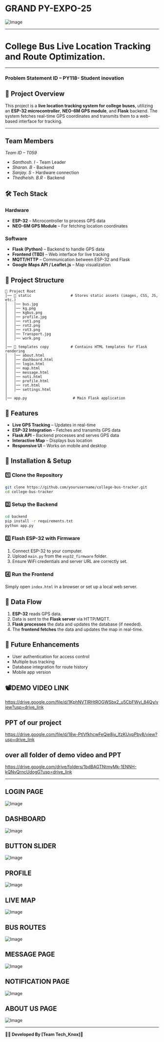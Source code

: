 # GRAND PY-EXPO-25

![Image](https://github.com/user-attachments/assets/cd73c087-f63c-44f3-8df6-d51b312e369d)

___

# College Bus Live Location Tracking and Route Optimization.
___

### Problem Statement ID – PY118- Student inovation

## 📌 Project Overview
This project is a **live location tracking system for college buses**, utilizing an **ESP-32 microcontroller**, **NEO-6M GPS module**, and **Flask** backend. The system fetches real-time GPS coordinates and transmits them to a web-based interface for tracking.
___

## Team Members

*Team ID – T059*

- *Santhosh. I* - Team Leader
- *Sharan. B* - Backend
- *Sanjay. S* - Hardware connection
- *Thedheish. B.R* - Backend

## 🛠️ Tech Stack
### **Hardware**
- **ESP-32** – Microcontroller to process GPS data
- **NEO-6M GPS Module** – For fetching location coordinates

### **Software**
- **Flask (Python)** – Backend to handle GPS data
- **Frontend (TBD)** – Web interface for live tracking
- **MQTT/HTTP** – Communication between ESP-32 and Flask
- **Google Maps API / Leaflet.js** – Map visualization

## 📂 Project Structure
```
📁 Project Root
│── 📁 static                  # Stores static assets (images, CSS, JS, etc.)
│   │── bus.jpg
│   │── kg.png
│   │── kgbus.png
│   │── profile.jpg
│   │── rot1.png
│   │── rot2.png
│   │── rot3.png
│   │── Transport.jpg
│   │── work.png
│
│── 📁 templates copy          # Contains HTML templates for Flask rendering
│   │── about.html
│   │── dashboard.html
│   │── login.html
│   │── map.html
│   │── message.html
│   │── noti.html
│   │── profile.html
│   │── rot.html
│   │── settings.html
│
│── app.py                     # Main Flask application
```

## 🚀 Features
- **Live GPS Tracking** – Updates in real-time
- **ESP-32 Integration** – Fetches and transmits GPS data
- **Flask API** – Backend processes and serves GPS data
- **Interactive Map** – Displays bus location
- **Responsive UI** – Works on mobile and desktop

## 🔧 Installation & Setup
### **1️⃣ Clone the Repository**
```bash
git clone https://github.com/yourusername/college-bus-tracker.git
cd college-bus-tracker
```

### **2️⃣ Setup the Backend**
```bash
cd backend
pip install -r requirements.txt
python app.py
```

### **3️⃣ Flash ESP-32 with Firmware**
1. Connect ESP-32 to your computer.
2. Upload `main.py` from the `esp32_firmware` folder.
3. Ensure WiFi credentials and server URL are correctly set.

### **4️⃣ Run the Frontend**
Simply open `index.html` in a browser or set up a local web server.

## 📡 Data Flow
1. **ESP-32** reads GPS data.
2. Data is sent to the **Flask server** via HTTP/MQTT.
3. **Flask processes** the data and updates the database (if needed).
4. The **frontend fetches** the data and updates the map in real-time.

## 🎯 Future Enhancements
- User authentication for access control
- Multiple bus tracking
- Database integration for route history
- Mobile app version

## 📽️DEMO VIDEO LINK
https://drive.google.com/file/d/1KphNVTlRHtROGWSbx2_u5CbFWyl_84Qy/view?usp=drive_link

## PPT of our project
https://drive.google.com/file/d/18w-PtlVfkhcwFeQie8jy_lfzKUvpPby8/view?usp=drive_link

## over all folder of demo video and PPT
https://drive.google.com/drive/folders/1bdBAGTNtmyMk-1ENNH-kQNvQrncUdogG?usp=drive_link

---

## LOGIN PAGE

![Image](https://github.com/user-attachments/assets/2bfda925-ed04-4357-afaf-da1c5a4df62b)

## DASHBOARD

![Image](https://github.com/user-attachments/assets/42d4a805-4faf-4d23-868c-f8a89d5e4290)

## BUTTON SLIDER

![Image](https://github.com/user-attachments/assets/d59eb8df-061b-43cc-a161-39700fd92ca7)

## PROFILE

![Image](https://github.com/user-attachments/assets/fe77fef0-51f2-491d-baf9-38550837ea09)

## LIVE MAP

![Image](https://github.com/user-attachments/assets/08528b69-b9c6-4549-bb8f-e3d3a6dc7b88)

## BUS ROUTES

![Image](https://github.com/user-attachments/assets/3ac1c6c4-471f-4b58-8a38-eae3cda2118f)

## MESSAGE PAGE

![Image](https://github.com/user-attachments/assets/51ea2188-3841-47a4-bab9-df3e32a89624)

## NOTIFICATION PAGE

![Image](https://github.com/user-attachments/assets/ea63b4a4-0f79-4c78-ba6e-d1e8ccd7fe22)

## ABOUT US PAGE

![Image](https://github.com/user-attachments/assets/92fb7cf1-6a85-4edf-bf30-8583724e877d)





---

**👨‍💼 Developed By [Team Tech_Knox]🚀**

